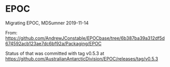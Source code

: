 
<!-- README.md is generated from README.Rmd. Please edit that file -->

# EPOC

<!-- badges: start -->

<!-- badges: end -->

Migrating EPOC, MDSumner 2019-11-14

From:
<https://github.com/AndrewJConstable/EPOCbase/tree/6b387ba39a312df5d674592acb123ae7dc6bf92a/Packaging/EPOC>

Status of that was committed with tag v0.5.3 at
<https://github.com/AustralianAntarcticDivision/EPOC/releases/tag/v0.5.3>
